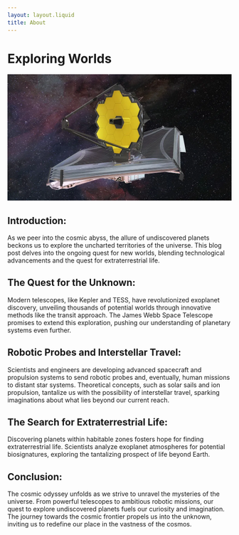 ```yaml
---
layout: layout.liquid
title: About
---
```


# **Exploring Worlds**
<img src="/images/telescope.jpg" alt="James Webb Telescope" id="scope">

## Introduction:

As we peer into the cosmic abyss, the allure of undiscovered planets beckons us to explore the uncharted territories of the universe. This blog post delves into the ongoing quest for new worlds, blending technological advancements and the quest for extraterrestrial life.

## The Quest for the Unknown:

Modern telescopes, like Kepler and TESS, have revolutionized exoplanet discovery, unveiling thousands of potential worlds through innovative methods like the transit approach. The James Webb Space Telescope promises to extend this exploration, pushing our understanding of planetary systems even further.

## Robotic Probes and Interstellar Travel:

Scientists and engineers are developing advanced spacecraft and propulsion systems to send robotic probes and, eventually, human missions to distant star systems. Theoretical concepts, such as solar sails and ion propulsion, tantalize us with the possibility of interstellar travel, sparking imaginations about what lies beyond our current reach.

## The Search for Extraterrestrial Life:

Discovering planets within habitable zones fosters hope for finding extraterrestrial life. Scientists analyze exoplanet atmospheres for potential biosignatures, exploring the tantalizing prospect of life beyond Earth.

## Conclusion:

The cosmic odyssey unfolds as we strive to unravel the mysteries of the universe. From powerful telescopes to ambitious robotic missions, our quest to explore undiscovered planets fuels our curiosity and imagination. The journey towards the cosmic frontier propels us into the unknown, inviting us to redefine our place in the vastness of the cosmos.